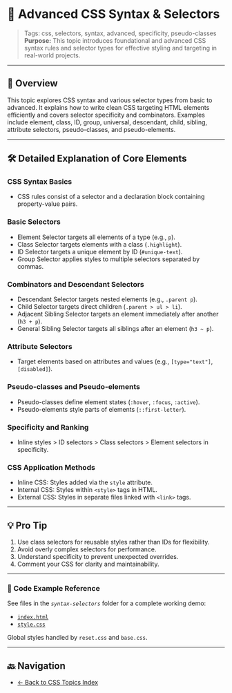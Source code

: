 # 🎨 Advanced CSS Syntax & Selectors

> Tags: css, selectors, syntax, advanced, specificity, pseudo-classes  
> **Purpose:** This topic introduces foundational and advanced CSS syntax rules and selector types for effective styling and targeting in real-world projects.

---

## 📖 Overview

This topic explores CSS syntax and various selector types from basic to advanced. It explains how to write clean CSS targeting HTML elements efficiently and covers selector specificity and combinators. Examples include element, class, ID, group, universal, descendant, child, sibling, attribute selectors, pseudo-classes, and pseudo-elements.

---

## 🛠️ Detailed Explanation of Core Elements

### CSS Syntax Basics

- CSS rules consist of a selector and a declaration block containing property-value pairs.

### Basic Selectors

- Element Selector targets all elements of a type (e.g., `p`).  
- Class Selector targets elements with a class (`.highlight`).  
- ID Selector targets a unique element by ID (`#unique-text`).  
- Group Selector applies styles to multiple selectors separated by commas.

### Combinators and Descendant Selectors

- Descendant Selector targets nested elements (e.g., `.parent p`).  
- Child Selector targets direct children (`.parent > ul > li`).  
- Adjacent Sibling Selector targets an element immediately after another (`h3 + p`).  
- General Sibling Selector targets all siblings after an element (`h3 ~ p`).

### Attribute Selectors

- Target elements based on attributes and values (e.g., `[type="text"]`, `[disabled]`).

### Pseudo-classes and Pseudo-elements

- Pseudo-classes define element states (`:hover`, `:focus`, `:active`).  
- Pseudo-elements style parts of elements (`::first-letter`).

### Specificity and Ranking

- Inline styles > ID selectors > Class selectors > Element selectors in specificity.

### CSS Application Methods

- Inline CSS: Styles added via the `style` attribute.  
- Internal CSS: Styles within `<style>` tags in HTML.  
- External CSS: Styles in separate files linked with `<link>` tags.

---

## 💡 Pro Tip

1. Use class selectors for reusable styles rather than IDs for flexibility.  
2. Avoid overly complex selectors for performance.  
3. Understand specificity to prevent unexpected overrides.  
4. Comment your CSS for clarity and maintainability.

---

### 🧪 Code Example Reference

See files in the _`syntax-selectors`_ folder for a complete working demo:

- [`index.html`](index.html)  
- [`style.css`](style.css)  

Global styles handled by `reset.css` and `base.css`.

---

## 🔙 Navigation

- [← Back to CSS Topics Index](../README.md)
